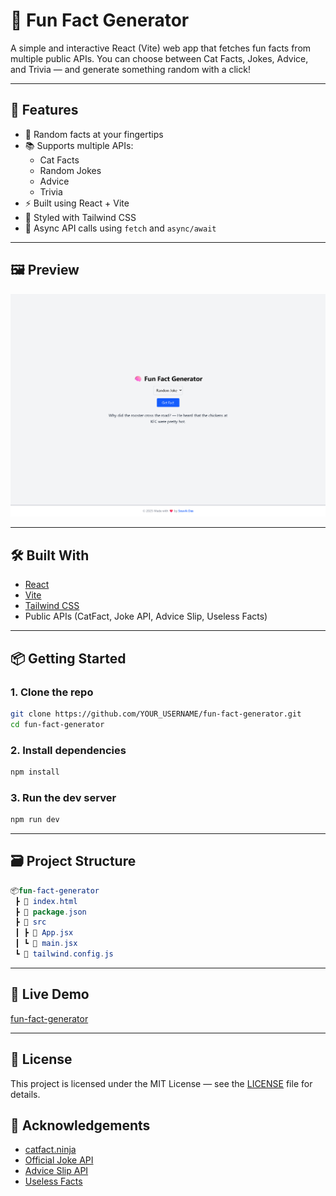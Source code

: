 # 🧠 Fun Fact Generator

A simple and interactive React (Vite) web app that fetches fun facts from multiple public APIs. You can choose between Cat Facts, Jokes, Advice, and Trivia — and generate something random with a click!

---

## 🚀 Features

- 🔁 Random facts at your fingertips
- 📚 Supports multiple APIs:
  - Cat Facts
  - Random Jokes
  - Advice
  - Trivia
- ⚡ Built using React + Vite
- 🎨 Styled with Tailwind CSS
- 💬 Async API calls using `fetch` and `async/await`

---

## 🖼️ Preview

![App Screenshot](./screenshot.png)

---

## 🛠️ Built With

- [React](https://reactjs.org/)
- [Vite](https://vitejs.dev/)
- [Tailwind CSS](https://tailwindcss.com/)
- Public APIs (CatFact, Joke API, Advice Slip, Useless Facts)

---

## 📦 Getting Started

### 1. Clone the repo

```bash
git clone https://github.com/YOUR_USERNAME/fun-fact-generator.git
cd fun-fact-generator
```

### 2. Install dependencies

```bash
npm install
```

### 3. Run the dev server

```bash
npm run dev
```

---

## 🗃️ Project Structure
```kotlin
📦fun-fact-generator
 ┣ 📄 index.html
 ┣ 📄 package.json
 ┣ 📁 src
 ┃ ┣ 📄 App.jsx
 ┃ ┗ 📄 main.jsx
 ┗ 📄 tailwind.config.js
```

---

## 📌 Live Demo
[fun-fact-generator](https://fun-fact-generator-aa63.onrender.com)

---

## 📜 License
This project is licensed under the MIT License — see the [LICENSE](./license) file for details.

## 🙌 Acknowledgements

- [catfact.ninja](https://catfact.ninja/fact)
- [Official Joke API](https://official-joke-api.appspot.com/random_joke)
- [Advice Slip API](https://api.adviceslip.com/advice)
- [Useless Facts](https://uselessfacts.jsph.pl/random.json?language=en)
